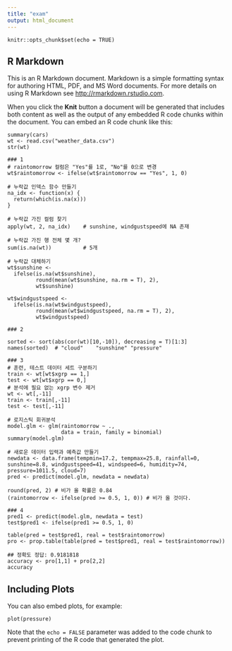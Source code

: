 ```yaml
---
title: "exam"
output: html_document
---
```


```{r setup, include=FALSE}
knitr::opts_chunk$set(echo = TRUE)
```

## R Markdown

This is an R Markdown document. Markdown is a simple formatting syntax for authoring HTML, PDF, and MS Word documents. For more details on using R Markdown see <http://rmarkdown.rstudio.com>.

When you click the **Knit** button a document will be generated that includes both content as well as the output of any embedded R code chunks within the document. You can embed an R code chunk like this:

```{r cars}
summary(cars)
wt <- read.csv("weather_data.csv")
str(wt)

### 1
# raintomorrow 컬럼은 "Yes"를 1로, "No"를 0으로 변경
wt$raintomorrow <- ifelse(wt$raintomorrow == "Yes", 1, 0)

# 누락값 인덱스 함수 만들기
na_idx <- function(x) {
  return(which(is.na(x)))
}

# 누락값 가진 컬럼 찾기
apply(wt, 2, na_idx)    # sunshine, windgustspeed에 NA 존재

# 누락값 가진 행 전체 몇 개?
sum(is.na(wt))          # 5개

# 누락값 대체하기
wt$sunshine <- 
  ifelse(is.na(wt$sunshine),
         round(mean(wt$sunshine, na.rm = T), 2),
         wt$sunshine)

wt$windgustspeed <- 
  ifelse(is.na(wt$windgustspeed),
         round(mean(wt$windgustspeed, na.rm = T), 2),
         wt$windgustspeed)

### 2

sorted <- sort(abs(cor(wt)[10,-10]), decreasing = T)[1:3]
names(sorted)  # "cloud"    "sunshine" "pressure"

### 3
# 훈련, 테스트 데이터 세트 구분하기
train <- wt[wt$xgrp == 1,]
test <- wt[wt$xgrp == 0,]
# 분석에 필요 없는 xgrp 변수 제거
wt <- wt[,-11]
train <- train[,-11]
test <- test[,-11]

# 로지스틱 회귀분석
model.glm <- glm(raintomorrow ~ ., 
                 data = train, family = binomial)
summary(model.glm)

# 새로운 데이터 입력과 예측값 만들기
newdata <- data.frame(tempmin=17.2, tempmax=25.8, rainfall=0, sunshine=8.8, windgustspeed=41, windspeed=6, humidity=74, pressure=1011.5, cloud=7)
pred <- predict(model.glm, newdata = newdata)

round(pred, 2) # 비가 올 확률은 0.84
(raintomorrow <- ifelse(pred >= 0.5, 1, 0)) # 비가 올 것이다.

### 4
pred1 <- predict(model.glm, newdata = test)
test$pred1 <- ifelse(pred1 >= 0.5, 1, 0)

table(pred = test$pred1, real = test$raintomorrow)
pro <- prop.table(table(pred = test$pred1, real = test$raintomorrow))

## 정확도 정답: 0.9181818
accuracy <- pro[1,1] + pro[2,2]
accuracy

```

## Including Plots

You can also embed plots, for example:

```{r pressure, echo=FALSE}
plot(pressure)
```

Note that the `echo = FALSE` parameter was added to the code chunk to prevent printing of the R code that generated the plot.
